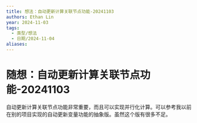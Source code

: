 ```yaml
---
title: 想法：自动更新计算关联节点功能-20241103
authors: Ethan Lin
year: 2024-11-03
tags:
  - 类型/想法
  - 日期/2024-11-04
aliases:
---
```

# 随想：自动更新计算关联节点功能-20241103

自动更新计算关联节点功能非常重要，而且可以实现并行化计算。可以参考我以前在别的项目实现的自动更新变量功能的抽象版。虽然这个版有很多不足。


